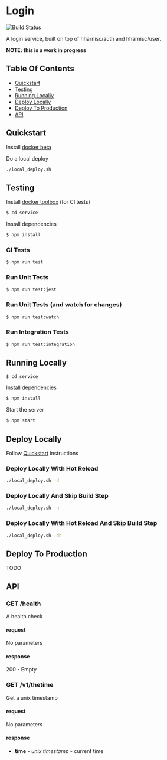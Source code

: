 # Login

[![Build Status](https://travis-ci.org/hharnisc/login-service.svg?branch=master)](https://travis-ci.org/hharnisc/login-service)

A login service, built on top of hharnisc/auth and hharnisc/user.

**NOTE: this is a work in progress**

## Table Of Contents

- [Quickstart](#quickstart)
- [Testing](#testing)
- [Running Locally](#running-locally)
- [Deploy Locally](#deploy-locally)
- [Deploy To Production](#deploy-to-production)
- [API](#api)

## Quickstart

Install [docker beta](https://beta.docker.com/)

Do a local deploy

```sh
./local_deploy.sh
```

## Testing

Install [docker toolbox](https://beta.docker.com/) (for CI tests)

```sh
$ cd service
```

Install dependencies

```sh
$ npm install
```

### CI Tests

```sh
$ npm run test
```

### Run Unit Tests

```sh
$ npm run test:jest
```

### Run Unit Tests (and watch for changes)

```sh
$ npm run test:watch
```

### Run Integration Tests

```sh
$ npm run test:integration
```

## Running Locally

```sh
$ cd service
```

Install dependencies

```sh
$ npm install
```

Start the server

```sh
$ npm start
```

## Deploy Locally

Follow [Quickstart](#quickstart) instructions

### Deploy Locally With Hot Reload

```sh
./local_deploy.sh -d
```

### Deploy Locally And Skip Build Step

```sh
./local_deploy.sh -n
```

### Deploy Locally With Hot Reload And Skip Build Step

```sh
./local_deploy.sh -dn
```

## Deploy To Production

TODO

## API

### GET /health

A health check

#### request

No parameters

#### response

200 - Empty

### GET /v1/thetime

Get a unix timestamp

#### request

No parameters

#### response

- **time** - *unix timestamp* - current time
